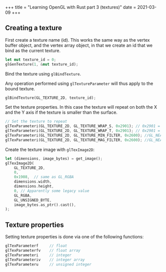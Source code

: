 +++
title = "Learning OpenGL with Rust part 3 (textures)"
date = 2021-03-09
+++

## Creating a texture

First create a texture name (id).
This works the same way as the vertex buffer object, and the vertex array
object, in that we create an id that we bind as the current texture.

```rust
let mut texture_id = 0;
glGenTexture(1, &mut texture_id);
```

Bind the texture using `glBindTexture`.

Any operation performed using `glTextureParameter` will thus apply to the bound
texture.

```rust
glBindTexture(GL_TEXTURE_2D, texture_id);
```

Set the texture properties.
In this case the texture will repeat on both the X and the Y axis if the texture
is smaller than the surface.

```rust
// Set the texture to repeat
glTexParameteri(GL_TEXTURE_2D, GL_TEXTURE_WRAP_S, 0x2901); // 0x2901 = GL_REPEAT
glTexParameteri(GL_TEXTURE_2D, GL_TEXTURE_WRAP_T, 0x2901); // 0x2901 = GL_REPEAT
glTexParameteri(GL_TEXTURE_2D, GL_TEXTURE_MIN_FILTER, 0x2600); //GL_NEAREST
glTexParameteri(GL_TEXTURE_2D, GL_TEXTURE_MAG_FILTER, 0x2600); //GL_NEAREST
```

Create the texture image with `glTexImage2D`:

```rust
let (dimensions, image_bytes) = get_image();
glTexImage2D(
    GL_TEXTURE_2D,
    0,
    0x1908,  // same as GL_RGBA
    dimensions.width,
    dimensions.height,
    0, // Apparently some legacy value
    GL_RGBA,
    GL_UNSIGNED_BYTE,
    image_bytes.as_ptr().cast(),
);
```

## Texture properties

Setting texture properties is done via one of the following functions:

```rust
glTexParameterf     // float
glTexParameterfv    // float array
glTexParameteri     // integer
glTexParameteriv    // integer array
glTexParameteru     // unsigned integer
```
